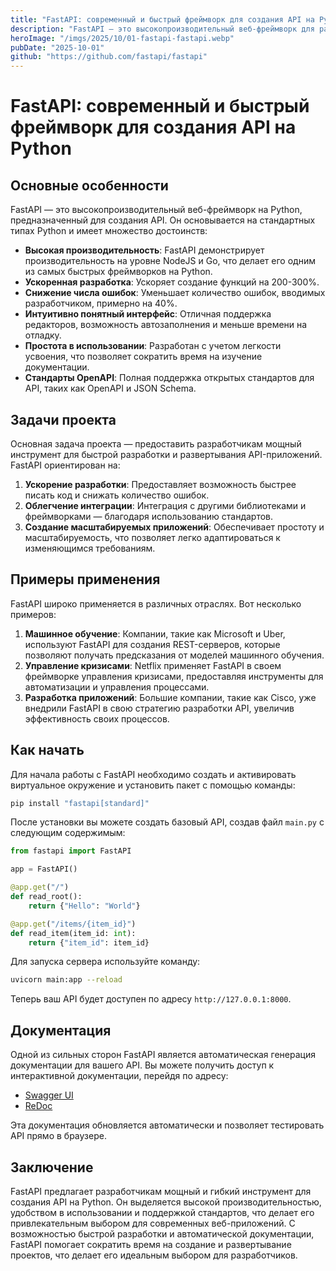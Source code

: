 ```yaml
---
title: "FastAPI: современный и быстрый фреймворк для создания API на Python"
description: "FastAPI — это высокопроизводительный веб-фреймворк для разработки API на Python, обеспечивающий простоту в изучении и быструю разработку."
heroImage: "/imgs/2025/10/01-fastapi-fastapi.webp"
pubDate: "2025-10-01"
github: "https://github.com/fastapi/fastapi"
---
```


# FastAPI: современный и быстрый фреймворк для создания API на Python

## Основные особенности

FastAPI — это высокопроизводительный веб-фреймворк на Python, предназначенный для создания API. Он основывается на стандартных типах Python и имеет множество достоинств:

- **Высокая производительность**: FastAPI демонстрирует производительность на уровне NodeJS и Go, что делает его одним из самых быстрых фреймворков на Python.
- **Ускоренная разработка**: Ускоряет создание функций на 200-300%.
- **Снижение числа ошибок**: Уменьшает количество ошибок, вводимых разработчиком, примерно на 40%.
- **Интуитивно понятный интерфейс**: Отличная поддержка редакторов, возможность автозаполнения и меньше времени на отладку.
- **Простота в использовании**: Разработан с учетом легкости усвоения, что позволяет сократить время на изучение документации.
- **Стандарты OpenAPI**: Полная поддержка открытых стандартов для API, таких как OpenAPI и JSON Schema.

## Задачи проекта

Основная задача проекта — предоставить разработчикам мощный инструмент для быстрой разработки и развертывания API-приложений. FastAPI ориентирован на:

1. **Ускорение разработки**: Предоставляет возможность быстрее писать код и снижать количество ошибок.
2. **Облегчение интеграции**: Интеграция с другими библиотеками и фреймворками — благодаря использованию стандартов.
3. **Создание масштабируемых приложений**: Обеспечивает простоту и масштабируемость, что позволяет легко адаптироваться к изменяющимся требованиям.

## Примеры применения

FastAPI широко применяется в различных отраслях. Вот несколько примеров:

1. **Машинное обучение**: Компании, такие как Microsoft и Uber, используют FastAPI для создания REST-серверов, которые позволяют получать предсказания от моделей машинного обучения.
2. **Управление кризисами**: Netflix применяет FastAPI в своем фреймворке управления кризисами, предоставляя инструменты для автоматизации и управления процессами.
3. **Разработка приложений**: Большие компании, такие как Cisco, уже внедрили FastAPI в свою стратегию разработки API, увеличив эффективность своих процессов.

## Как начать

Для начала работы с FastAPI необходимо создать и активировать виртуальное окружение и установить пакет с помощью команды:

```bash
pip install "fastapi[standard]"
```

После установки вы можете создать базовый API, создав файл `main.py` с следующим содержимым:

```python
from fastapi import FastAPI

app = FastAPI()

@app.get("/")
def read_root():
    return {"Hello": "World"}

@app.get("/items/{item_id}")
def read_item(item_id: int):
    return {"item_id": item_id}
```

Для запуска сервера используйте команду:

```bash
uvicorn main:app --reload
```

Теперь ваш API будет доступен по адресу `http://127.0.0.1:8000`.

## Документация

Одной из сильных сторон FastAPI является автоматическая генерация документации для вашего API. Вы можете получить доступ к интерактивной документации, перейдя по адресу:

- [Swagger UI](http://127.0.0.1:8000/docs)
- [ReDoc](http://127.0.0.1:8000/redoc)

Эта документация обновляется автоматически и позволяет тестировать API прямо в браузере.

## Заключение

FastAPI предлагает разработчикам мощный и гибкий инструмент для создания API на Python. Он выделяется высокой производительностью, удобством в использовании и поддержкой стандартов, что делает его привлекательным выбором для современных веб-приложений. С возможностью быстрой разработки и автоматической документации, FastAPI помогает сократить время на создание и развертывание проектов, что делает его идеальным выбором для разработчиков.
